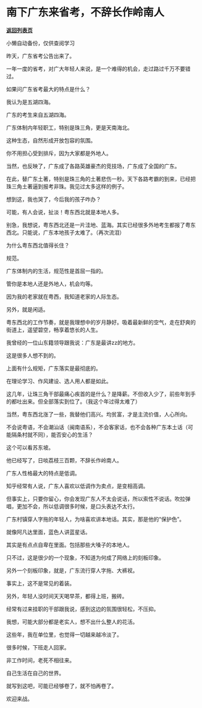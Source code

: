 # 南下广东来省考，不辞长作岭南人

[**返回列表页**](/gzh/费曼的小茶馆)

小懒自动备份，仅供查阅学习

昨天，广东省考公告出来了。

一年一度的省考，对广大年轻人来说，是一个难得的机会，走过路过千万不要错过。

  

如果问广东省考最大的特点是什么？

我认为是五湖四海。

广东的考生来自五湖四海。

广东体制内年轻职工，特别是珠三角，更是天南海北。

这种生态，自然形成开放包容的氛围。

你不用担心受到排斥，因为大家都是外地人。

  

当然，也反映了，广东成了各路英雄豪杰的竞技场，广东成了全国的广东。

在此，替广东土著，特别是珠三角的土著悲伤一秒。天下各路考霸的到来，已经把珠三角土著逼到报考非珠。我见过太多这样的例子。

想到这，我也哭了，今后我的孩子咋办？

  

可能，有人会说，扯淡！粤东西北就是本地人多。

别急，我想说，粤东西北还是一片洼地、蓝海。其实已经很多外地考生都报了粤东西北。只能说，广东本地孩子太难了。（再次流泪）

为什么粤东西北值得长住？

规范。

广东体制内的生活，规范性是首屈一指的。

管你是本地人还是外地人，机会均等。

因为我的老家就在粤西，我知道老家的人际生态。

另外，就是闲适。

粤东西北的工作节奏，就是我理想中的岁月静好。吸着最新鲜的空气，走在舒爽的街道上，遥望碧空，畅享着悠长的人生。

  

我曾经的一位山东籍领导跟我说：广东是最讲zz的地方。

这是很多人想不到的。

上面有什么规矩，广东落实是最彻底的。

在理论学习、作风建设、选人用人都是如此。

这几年，让珠三角干部最痛心疾首的是什么？是降薪。不但收入少了，前些年到手的都吐出来。但全部落实到位了。（我这个年过得太难了）

当然，粤东西北涨了一些，我替他们高兴。均贫富，才是主流价值，人心所向。

  

不会说粤语，不会潮汕话（闽南语系），不会客家话，也不会各种广东本土话（可能隔条村就不同），能否安心的生活？

这个可以看苏东坡。

他已经写了，日啖荔枝三百颗，不辞长作岭南人。

  

广东人性格最大的特点是低调。

知乎经常有人说，广东人喜欢以低调作为卖点，是变相高调。

但事实上，只要你留心，你会发现广东人不太会说话，所以索性不说话。吹拉弹唱，更加不会，所以低调很多时候，是口头表达不太行。

  

广东村镇穿人字拖的年轻人，为啥喜欢讲本地话。其实，那是他的“保护色”。

就像阿凡达里面，蓝色人讲蓝星话。

其实是有点点自卑在里面。包括那些大嗓子的本地人。

只不过，这是很少的一个现象，不知道为何成了网络上的刻板印象。

  

另外一个刻板印象，就是，广东流行穿人字拖、大裤衩。

事实上，这不是常见的着装。

另外，年轻人没时间天天喝早茶，都得上班，搬砖。

  

经常有过来挂职的干部跟我说，感到这边的氛围很轻松，不压抑。

我想，可能大部分都是老实人，想不出什么整人的花活。

  

这些年，我在单位里，也觉得一切越来越冷淡了。

很多时候，下班走人回家。

非工作时间，老死不相往来。

自己生活在自己的世界。

  

就写到这吧，可能已经够卷了，就不怕再卷了。

欢迎来战。

